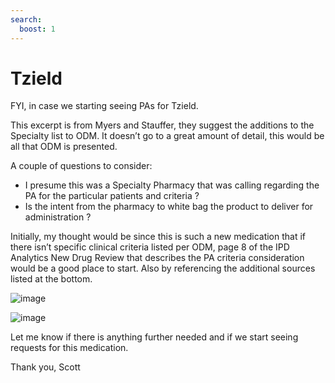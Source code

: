 ```yaml
---
search:
  boost: 1
---
```


# Tzield
 
FYI, in case we starting seeing PAs for Tzield.
 
This excerpt is from Myers and Stauffer, they suggest the additions to the Specialty list to ODM.  It doesn’t go to a great amount of detail, this would be all that ODM is presented.

A couple of questions to consider:

- I presume this was a Specialty Pharmacy that was calling regarding the PA for the particular patients and criteria ?
- Is the intent from the pharmacy to white bag the product to deliver for administration ? 

Initially, my thought would be since this is such a new medication that if there isn’t specific clinical criteria listed per ODM, page 8 of the IPD Analytics New Drug Review that describes the PA criteria consideration would be a good place to start. Also by referencing the additional sources listed at the bottom.

![image](https://user-images.githubusercontent.com/122046056/227435910-407d78a3-8b3b-4586-bd6b-89b0f97d6cb7.png)

![image](https://user-images.githubusercontent.com/122046056/227435921-b17819bc-b2c0-4647-8db8-47fd282af854.png)

Let me know if there is anything further needed and if we start seeing requests for this medication.
 
Thank you, Scott
